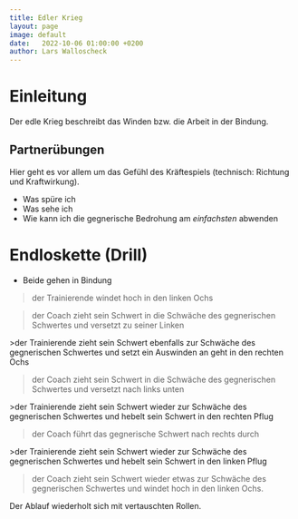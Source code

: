 ```yaml
---
title: Edler Krieg
layout: page
image: default
date:   2022-10-06 01:00:00 +0200
author: Lars Walloscheck
---
```


# Einleitung
Der edle Krieg beschreibt das Winden bzw. die Arbeit in der Bindung.

## Partnerübungen
Hier geht es vor allem um das Gefühl des Kräftespiels (technisch: Richtung und Kraftwirkung).
- Was spüre ich
- Was sehe ich
- Wie kann ich die gegnerische Bedrohung am _einfachsten_ abwenden

# Endloskette (Drill)
- Beide gehen in Bindung

> der Trainierende windet hoch in den linken Ochs

<blockquote class="rightalign">
<p>der Coach zieht sein Schwert in die Schwäche des gegnerischen Schwertes und versetzt zu seiner Linken</p>
</blockquote>
>der Trainierende zieht sein Schwert ebenfalls zur Schwäche des gegnerischen Schwertes und setzt ein Auswinden an geht in den rechten Ochs

<blockquote class="rightalign">
<p>der Coach zieht sein Schwert in die Schwäche des gegnerischen Schwertes und versetzt nach links unten</p>
</blockquote>
>der Trainierende zieht sein Schwert wieder zur Schwäche des gegnerischen Schwertes und hebelt sein Schwert in den rechten Pflug

<blockquote class="rightalign">
<p>der Coach führt das gegnerische Schwert nach rechts durch<p>
</blockquote>
>der Trainierende zieht sein Schwert wieder zur Schwäche des gegnerischen Schwertes und hebelt sein Schwert in den linken Pflug

<blockquote class="rightalign">
<p>der Coach zieht sein Schwert wieder etwas zur Schwäche des gegnerischen Schwertes und windet hoch in den linken Ochs.<p>
</blockquote>
Der Ablauf wiederholt sich mit vertauschten Rollen.



